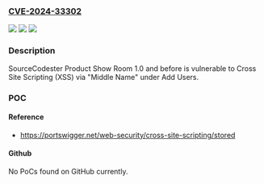 ### [CVE-2024-33302](https://cve.mitre.org/cgi-bin/cvename.cgi?name=CVE-2024-33302)
![](https://img.shields.io/static/v1?label=Product&message=n%2Fa&color=blue)
![](https://img.shields.io/static/v1?label=Version&message=n%2Fa&color=blue)
![](https://img.shields.io/static/v1?label=Vulnerability&message=n%2Fa&color=brighgreen)

### Description

SourceCodester Product Show Room 1.0 and before is vulnerable to Cross Site Scripting (XSS) via "Middle Name" under Add Users.

### POC

#### Reference
- https://portswigger.net/web-security/cross-site-scripting/stored

#### Github
No PoCs found on GitHub currently.

